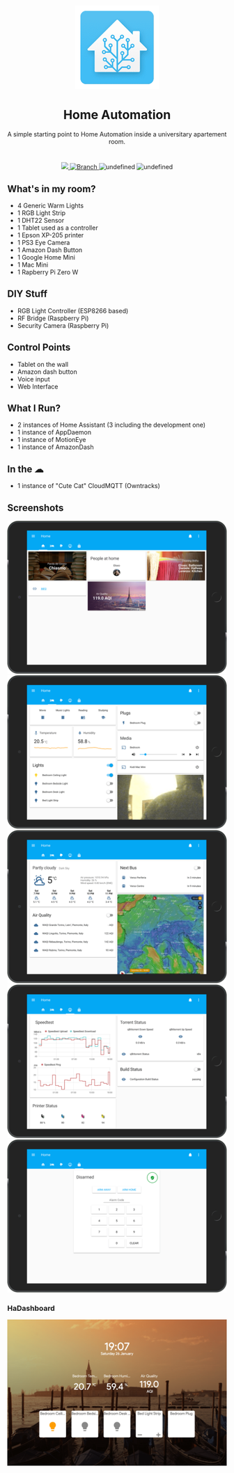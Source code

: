 <p align=center>
  <img src="assets/haicon.png"/>
  <h1 align=center>Home Automation</h1>
  <p align=center>A simple starting point to Home Automation inside a universitary apartement room.</p>
</p>
<h1></h1>
<p align=center>
  <a href="https://travis-ci.org/eliseomartelli/HomeAutomation-Config">
    <img src="https://travis-ci.org/eliseomartelli/HomeAutomation-Config.svg?branch=master"/>
  </a>
  <a href="https://github.com/eliseomartelli/HomeAutomation-Config/tree/master">
    <img src="https://img.shields.io/badge/Branch-master-green.svg?longCache=true"
        alt="Branch">
  </a>
  <img alt="undefined" src="https://img.shields.io/github/last-commit/eliseomartelli/HomeAutomation-Config.svg">
  <img alt="undefined" src="https://img.shields.io/github/license/eliseomartelli/HomeAutomation-Config.svg">
</p>

## What's in my room?
- 4 Generic Warm Lights
- 1 RGB Light Strip
- 1 DHT22 Sensor
- 1 Tablet used as a controller
- 1 Epson XP-205 printer
- 1 PS3 Eye Camera
- 1 Amazon Dash Button
- 1 Google Home Mini
- 1 Mac Mini
- 1 Rapberry Pi Zero W

## DIY Stuff
- RGB Light Controller (ESP8266 based)
- RF Bridge (Raspberry Pi)
- Security Camera (Raspberry Pi) 

## Control Points
- Tablet on the wall
- Amazon dash button
- Voice input 
- Web Interface

## What I Run?
- 2 instances of Home Assistant (3 including the development one)
- 1 instance of AppDaemon
- 1 instance of MotionEye
- 1 instance of AmazonDash

## In the ☁
- 1 instance of "Cute Cat" CloudMQTT (Owntracks)

## Screenshots 
![](assets/ha1-min.png)
![](assets/ha2-min.png)
![](assets/ha3-min.png)
![](assets/ha4-min.png)
![](assets/ha5-min.png)

### HaDashboard  

![](assets/hadashboard-min.png)
